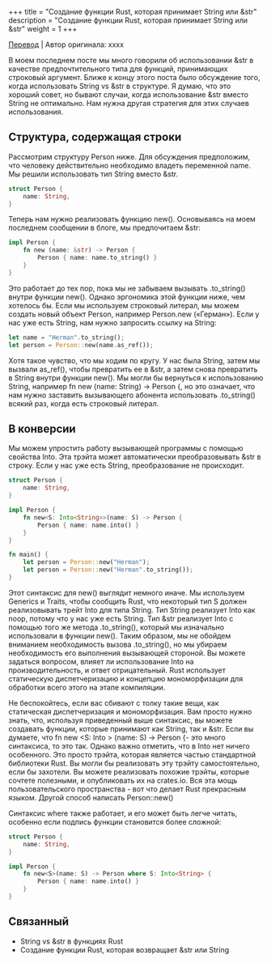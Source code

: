 +++
title = "Создание функции Rust, которая принимает String или &str"
description = "Создание функции Rust, которая принимает String или &str"
weight = 1
+++

[Перевод](https://hermanradtke.com/2015/05/06/creating-a-rust-function-that-accepts-string-or-str.html) | Автор оригинала: xxxx

В моем последнем посте мы много говорили об использовании &str в качестве предпочтительного типа для функций, принимающих строковый аргумент. Ближе к концу этого поста было обсуждение того, когда использовать String vs &str в структуре. Я думаю, что это хороший совет, но бывают случаи, когда использование &str вместо String не оптимально. Нам нужна другая стратегия для этих случаев использования.

## Структура, содержащая строки

Рассмотрим структуру Person ниже. Для обсуждения предположим, что человеку действительно необходимо владеть переменной name. Мы решили использовать тип String вместо &str. 

```rust
struct Person {
    name: String,
}
```

Теперь нам нужно реализовать функцию new(). Основываясь на моем последнем сообщении в блоге, мы предпочитаем &str: 

```rust
impl Person {
    fn new (name: &str) -> Person {
        Person { name: name.to_string() }
    }
}
```

Это работает до тех пор, пока мы не забываем вызывать .to_string() внутри функции new(). Однако эргономика этой функции ниже, чем хотелось бы. Если мы используем строковый литерал, мы можем создать новый объект Person, например Person.new («Герман»). Если у нас уже есть String, нам нужно запросить ссылку на String: 

```rust
let name = "Herman".to_string();
let person = Person::new(name.as_ref());
```

Хотя такое чувство, что мы ходим по кругу. У нас была String, затем мы вызвали as_ref(), чтобы превратить ее в &str, а затем снова превратить в String внутри функции new(). Мы могли бы вернуться к использованию String, например fn new (name: String) -> Person {, но это означает, что нам нужно заставить вызывающего абонента использовать .to_string() всякий раз, когда есть строковый литерал.

## В конверсии

Мы можем упростить работу вызывающей программы с помощью свойства Into. Эта трэйта может автоматически преобразовывать &str в строку. Если у нас уже есть String, преобразование не происходит. 

```rust
struct Person {
    name: String,
}

impl Person {
    fn new<S: Into<String>>(name: S) -> Person {
        Person { name: name.into() }
    }
}

fn main() {
    let person = Person::new("Herman");
    let person = Person::new("Herman".to_string());
}
```

Этот синтаксис для new() выглядит немного иначе. Мы используем Generics и Traits, чтобы сообщить Rust, что некоторый тип S должен реализовывать трейт Into для типа String. Тип String реализует Into <String> как noop, потому что у нас уже есть String. Тип &str реализует Into <String> с помощью того же метода .to_string(), который мы изначально использовали в функции new(). Таким образом, мы не обойдем вниманием необходимость вызова .to_string(), но мы убираем необходимость его выполнения вызывающей стороной. Вы можете задаться вопросом, влияет ли использование Into <String> на производительность, и ответ отрицательный. Rust использует статическую диспетчеризацию и концепцию мономорфизации для обработки всего этого на этапе компиляции.

Не беспокойтесь, если вас сбивают с толку такие вещи, как статическая диспетчеризация и мономорфизация. Вам просто нужно знать, что, используя приведенный выше синтаксис, вы можете создавать функции, которые принимают как String, так и &str. Если вы думаете, что fn new <S: Into <String>> (name: S) -> Person {- это много синтаксиса, то это так. Однако важно отметить, что в Into <String> нет ничего особенного. Это просто трэйта, которая является частью стандартной библиотеки Rust. Вы могли бы реализовать эту трэйту самостоятельно, если бы захотели. Вы можете реализовать похожие трэйты, которые сочтете полезными, и опубликовать их на crates.io. Вся эта мощь пользовательского пространства - вот что делает Rust прекрасным языком.
Другой способ написать Person::new()

Синтаксис where также работает, и его может быть легче читать, особенно если подпись функции становится более сложной: 

```rust
struct Person {
    name: String,
}

impl Person {
    fn new<S>(name: S) -> Person where S: Into<String> {
        Person { name: name.into() }
    }
}
```

## Связанный

- String vs &str в функциях Rust
- Создание функции Rust, которая возвращает &str или String 

